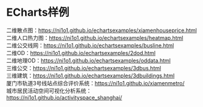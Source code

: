 # ECharts样例
二维散点图：https://ni1o1.github.io/echartsexamples/xiamenhouseprice.html  
二维人口热力图：https://ni1o1.github.io/echartsexamples/heatmap.html  
二维公交线网：https://ni1o1.github.io/echartsexamples/busline.html  
二维OD：https://ni1o1.github.io/echartsexamples/2dod.html  
二维地理OD：https://ni1o1.github.io/echartsexamples/oddata.html  
三维公交：https://ni1o1.github.io/echartsexamples/3dbus.html  
三维建筑：https://ni1o1.github.io/echartsexamples/3dbuildings.html  
厦门市轨道3号线站点综合评价系统：https://ni1o1.github.io/xiamenmetro/  
城市居民活动空间可视化分析系统：https://ni1o1.github.io/activityspace_shanghai/  